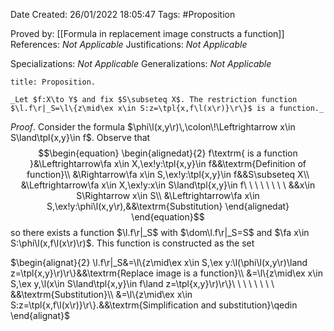 <div class="topSpace"></div>

Date Created: 26/01/2022 18:05:47
Tags: #Proposition

Proved by: [[Formula in replacement image constructs a function]]
References: _Not Applicable_
Justifications: _Not Applicable_

Specializations: _Not Applicable_
Generalizations: _Not Applicable_

``` ad-Proposition
title: Proposition.

_Let $f:X\to Y$ and fix $S\subseteq X$. The restriction function $\l.f\r|_S=\l\{z\mid\ex x\in S:z=\tpl{x,f\l(x\r)}\r\}$ is a function._

```

_Proof_. Consider the formula $\phi\l(x,y\r)\,\colon\!\Leftrightarrow x\in S\land\tpl{x,y}\in f$. Observe that
$$\begin{equation}
    \begin{alignedat}{2}
        f\textrm{ is a function }&\Leftrightarrow\fa x\in X,\ex!y:\tpl{x,y}\in f&&\textrm{Definition of function}\\
        &\Rightarrow\fa x\in S,\ex!y:\tpl{x,y}\in f&&S\subseteq X\\
        &\Leftrightarrow\fa x\in X,\ex!y:x\in S\land\tpl{x,y}\in f\ \ \ \ \ \ \ \ &&x\in S\Rightarrow x\in S\\
        &\Leftrightarrow\fa x\in S,\ex!y:\phi\l(x,y\r),&&\textrm{Substitution}
    \end{alignedat}
\end{equation}$$
so there exists a function $\l.f\r|_S$ with $\dom\l.f\r|_S=S$ and $\fa x\in S:\phi\l(x,f\l(x\r)\r)$. This function is constructed as the set

$\begin{alignat}{2}
    \l.f\r|_S&=\l\{z\mid\ex x\in S,\ex y:\l(\phi\l(x,y\r)\land z=\tpl{x,y}\r)\r\}&&\textrm{Replace image is a function}\\
    &=\l\{z\mid\ex x\in S,\ex y,\l(x\in S\land\tpl{x,y}\in f\land z=\tpl{x,y}\r)\r\}\ \ \ \ \ \ \ \ &&\textrm{Substitution}\\
    &=\l\{z\mid\ex x\in S:z=\tpl{x,f\l(x\r)}\r\}.&&\textrm{Simplification and substitution}\qedin
\end{alignat}$
